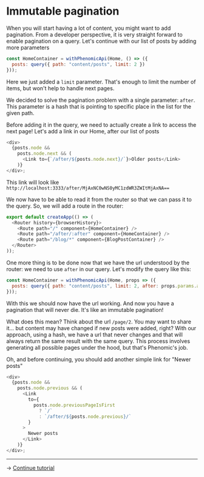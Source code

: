 # Immutable pagination

When you will start having a lot of content, you might want to add pagination.
From a developer perspective, it is very straight forward to enable pagination
on a query. Let's continue with our list of posts by adding more parameters

```js
const HomeContainer = withPhenomicApi(Home, () => ({
  posts: query({ path: "content/posts", limit: 2 })
}));
```

Here we just added a `limit` parameter. That's enough to limit the number of
items, but won't help to handle next pages.

We decided to solve the pagination problem with a single parameter: `after`.
This parameter is a hash that is pointing to specific place in the list for the
given path.

Before adding it in the query, we need to actually create a link to access the
next page! Let's add a link in our Home, after our list of posts

```js
<div>
  {posts.node &&
    posts.node.next && (
      <Link to={`/after/${posts.node.next}/`}>Older posts</Link>
    )}
</div>;
```

This link will look like
`http://localhost:3333/after/MjAxNC0wNS0yMC1zdWR3ZWItMjAxNA==`

We now have to be able to read it from the router so that we can pass it to the
query. So, we will add a route in the router:

```js
export default createApp(() => (
  <Router history={browserHistory}>
    <Route path="/" component={HomeContainer} />
    <Route path="/after/:after" component={HomeContainer} />
    <Route path="/blog/*" component={BlogPostContainer} />
  </Router>
));
```

One more thing is to be done now that we have the url understood by the router:
we need to use `after` in our query. Let's modify the query like this:

```js
const HomeContainer = withPhenomicApi(Home, props => ({
  posts: query({ path: "content/posts", limit: 2, after: props.params.after })
}));
```

With this we should now have the url working. And now you have a pagination that
will never die. It's like an immutable pagination!

What does this mean? Think about the url `/page/2`. You may want to share it...
but content may have changed if new posts were added, right? With our approach,
using a hash, we have a url that never changes and that will always return the
same result with the same query. This process involves generating all possible
pages under the hood, but that's Phenomic's job.

Oh, and before continuing, you should add another simple link for "Newer posts"

```js
<div>
  {posts.node &&
    posts.node.previous && (
      <Link
        to={
          posts.node.previousPageIsFirst
            ? `/`
            : `/after/${posts.node.previous}/`
        }
      >
        Newer posts
      </Link>
    )}
</div>;
```

---

→ [Continue tutorial](6.md)
